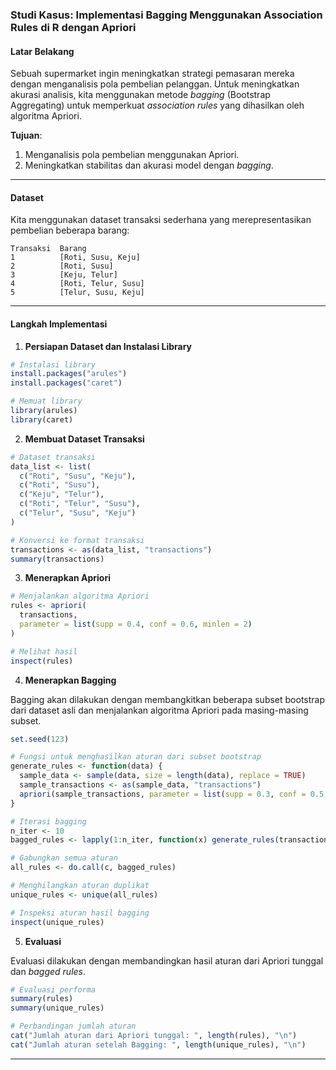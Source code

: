 ### Studi Kasus: Implementasi Bagging Menggunakan Association Rules di R dengan Apriori

#### Latar Belakang
Sebuah supermarket ingin meningkatkan strategi pemasaran mereka dengan menganalisis pola pembelian pelanggan. Untuk meningkatkan akurasi analisis, kita menggunakan metode *bagging* (Bootstrap Aggregating) untuk memperkuat *association rules* yang dihasilkan oleh algoritma Apriori.

**Tujuan**:
1. Menganalisis pola pembelian menggunakan Apriori.
2. Meningkatkan stabilitas dan akurasi model dengan *bagging*.

---

#### Dataset
Kita menggunakan dataset transaksi sederhana yang merepresentasikan pembelian beberapa barang:

```plaintext
Transaksi  Barang
1          [Roti, Susu, Keju]
2          [Roti, Susu]
3          [Keju, Telur]
4          [Roti, Telur, Susu]
5          [Telur, Susu, Keju]
```

---

#### Langkah Implementasi

1. **Persiapan Dataset dan Instalasi Library**

```R
# Instalasi library
install.packages("arules")
install.packages("caret")

# Memuat library
library(arules)
library(caret)
```

2. **Membuat Dataset Transaksi**

```R
# Dataset transaksi
data_list <- list(
  c("Roti", "Susu", "Keju"),
  c("Roti", "Susu"),
  c("Keju", "Telur"),
  c("Roti", "Telur", "Susu"),
  c("Telur", "Susu", "Keju")
)

# Konversi ke format transaksi
transactions <- as(data_list, "transactions")
summary(transactions)
```

3. **Menerapkan Apriori**

```R
# Menjalankan algoritma Apriori
rules <- apriori(
  transactions, 
  parameter = list(supp = 0.4, conf = 0.6, minlen = 2)
)

# Melihat hasil
inspect(rules)
```

4. **Menerapkan Bagging**

Bagging akan dilakukan dengan membangkitkan beberapa subset bootstrap dari dataset asli dan menjalankan algoritma Apriori pada masing-masing subset.

```R
set.seed(123)

# Fungsi untuk menghasilkan aturan dari subset bootstrap
generate_rules <- function(data) {
  sample_data <- sample(data, size = length(data), replace = TRUE)
  sample_transactions <- as(sample_data, "transactions")
  apriori(sample_transactions, parameter = list(supp = 0.3, conf = 0.5, minlen = 2))
}

# Iterasi bagging
n_iter <- 10
bagged_rules <- lapply(1:n_iter, function(x) generate_rules(transactions))

# Gabungkan semua aturan
all_rules <- do.call(c, bagged_rules)

# Menghilangkan aturan duplikat
unique_rules <- unique(all_rules)

# Inspeksi aturan hasil bagging
inspect(unique_rules)
```

5. **Evaluasi**

Evaluasi dilakukan dengan membandingkan hasil aturan dari Apriori tunggal dan *bagged rules*.

```R
# Evaluasi performa
summary(rules)
summary(unique_rules)

# Perbandingan jumlah aturan
cat("Jumlah aturan dari Apriori tunggal: ", length(rules), "\n")
cat("Jumlah aturan setelah Bagging: ", length(unique_rules), "\n")
```

---
